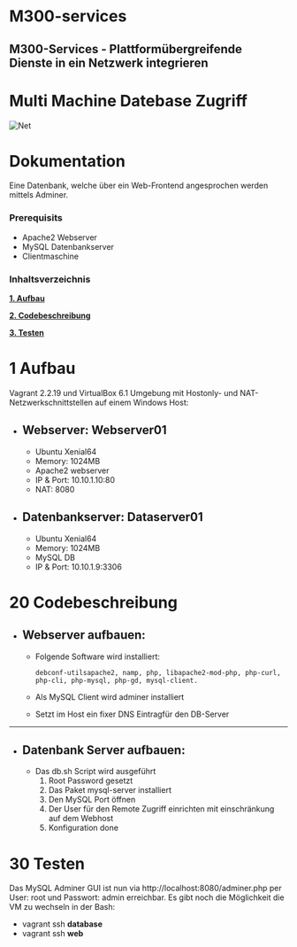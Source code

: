 # M300-services

## M300-Services - Plattformübergreifende Dienste in ein Netzwerk integrieren
# Multi Machine Datebase Zugriff

![Net](Net.png)

# Dokumentation

Eine Datenbank, welche über ein Web-Frontend angesprochen werden mittels Adminer.
### Prerequisits
* Apache2 Webserver
* MySQL Datenbankserver 
* Clientmaschine 
### Inhaltsverzeichnis
  **[1. Aufbau](#1-Aufbau)**


  **[2. Codebeschreibung](#2-Codebeschreibung)**
 
  **[3. Testen](#3-Testen)**
# 1 Aufbau
Vagrant 2.2.19 und VirtualBox 6.1 Umgebung mit
Hostonly- und NAT-Netzwerkschnittstellen auf einem Windows Host:
- ## Webserver: Webserver01
  - Ubuntu Xenial64
  - Memory: 1024MB
  - Apache2 webserver
  - IP & Port: 10.10.1.10:80
  - NAT: 8080 

- ## Datenbankserver: Dataserver01
  - Ubuntu Xenial64
  - Memory: 1024MB
  - MySQL DB
  - IP & Port: 10.10.1.9:3306
# 20 Codebeschreibung
- ## Webserver aufbauen:
  - Folgende Software wird installiert: 

        debconf-utilsapache2, namp, php, libapache2-mod-php, php-curl, php-cli, php-mysql, php-gd, mysql-client.
   - Als MySQL Client wird adminer installiert 
  - Setzt im Host ein fixer DNS Eintragfür den DB-Server 
<tab>     <tab>
-------------------------------------------------------------------------------------------------------------------------------------------------------------------------------

- ## Datenbank Server aufbauen:
  - Das db.sh Script wird ausgeführt
    1. Root Password gesetzt
    2. Das Paket mysql-server installiert
    3. Den MySQL Port öffnen
    4. Der User für den Remote Zugriff einrichten mit einschränkung auf dem Webhost
    5. Konfiguration done
 # 30 Testen
  
Das MySQL Adminer GUI ist nun via http://localhost:8080/adminer.php per User: root und Passwort: admin erreichbar.
Es gibt noch die Möglichkeit die VM zu wechseln in der Bash:
- vagrant ssh **database**
- vagrant ssh **web**